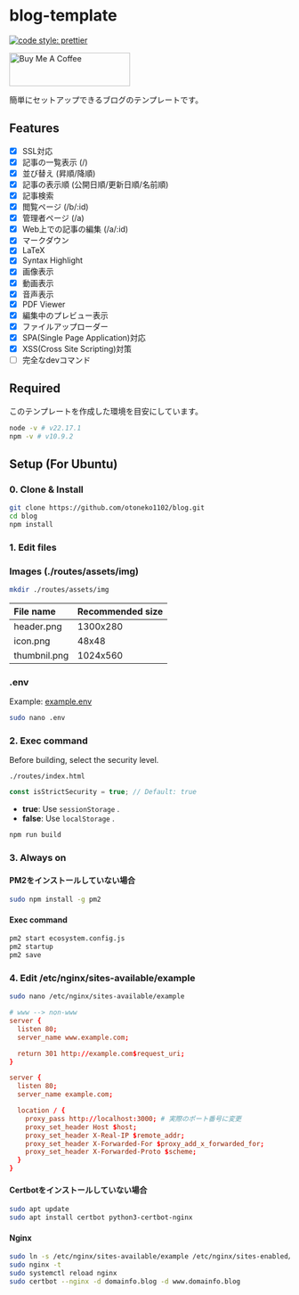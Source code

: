 # blog-template

[![code style: prettier](https://img.shields.io/badge/code_style-prettier-ff69b4.svg?style=flat-square)](https://github.com/prettier/prettier)

<a href="https://www.buymeacoffee.com/debuloper" target="_blank"><img src="https://cdn.buymeacoffee.com/buttons/v2/default-yellow.png" alt="Buy Me A Coffee" style="height: 60px !important;width: 217px !important;" ></a>

簡単にセットアップできるブログのテンプレートです。

## Features

- [x] SSL対応
- [x] 記事の一覧表示 (/)
- [x] 並び替え (昇順/降順)
- [x] 記事の表示順 (公開日順/更新日順/名前順)
- [x] 記事検索
- [x] 閲覧ページ (/b/:id)
- [x] 管理者ページ (/a)
- [x] Web上での記事の編集 (/a/:id)
- [x] マークダウン
- [x] LaTeX
- [x] Syntax Highlight
- [x] 画像表示
- [x] 動画表示
- [x] 音声表示
- [x] PDF Viewer
- [x] 編集中のプレビュー表示
- [x] ファイルアップローダー
- [x] SPA(Single Page Application)対応
- [x] XSS(Cross Site Scripting)対策
- [ ] 完全なdevコマンド

## Required

このテンプレートを作成した環境を目安にしています。

```bash
node -v # v22.17.1
npm -v # v10.9.2
```

## Setup (For Ubuntu)

### 0. Clone & Install

```bash
git clone https://github.com/otoneko1102/blog.git
cd blog
npm install
```

### 1. Edit files

### Images (./routes/assets/img)

```bash
mkdir ./routes/assets/img
```

| File name | Recommended size |
| :-- | :-- |
| header.png | 1300x280 |
| icon.png | 48x48 |
| thumbnil.png | 1024x560 |

### .env

Example: [example.env](./example.env)

```bash
sudo nano .env
```

### 2. Exec command

Before building, select the security level.

`./routes/index.html`

```js
const isStrictSecurity = true; // Default: true
```

- **true**: Use `sessionStorage` .
- **false**: Use `localStorage` .

```bash
npm run build
```

### 3. Always on

#### PM2をインストールしていない場合
```bash
sudo npm install -g pm2
```

#### Exec command

```bash
pm2 start ecosystem.config.js
pm2 startup
pm2 save
```

### 4. Edit /etc/nginx/sites-available/example

```bash
sudo nano /etc/nginx/sites-available/example
```

```conf
# www --> non-www
server {
  listen 80;
  server_name www.example.com;

  return 301 http://example.com$request_uri;
}

server {
  listen 80;
  server_name example.com;

  location / {
    proxy_pass http://localhost:3000; # 実際のポート番号に変更
    proxy_set_header Host $host;
    proxy_set_header X-Real-IP $remote_addr;
    proxy_set_header X-Forwarded-For $proxy_add_x_forwarded_for;
    proxy_set_header X-Forwarded-Proto $scheme;
  }
}
```

#### Certbotをインストールしていない場合

```bash
sudo apt update
sudo apt install certbot python3-certbot-nginx
```

#### Nginx

```bash
sudo ln -s /etc/nginx/sites-available/example /etc/nginx/sites-enabled/
sudo nginx -t
sudo systemctl reload nginx
sudo certbot --nginx -d domainfo.blog -d www.domainfo.blog
```
